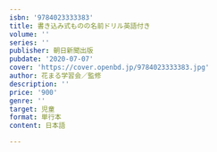 ```yaml
---
isbn: '9784023333383'
title: 書き込み式ものの名前ドリル英語付き
volume: ''
series: ''
publisher: 朝日新聞出版
pubdate: '2020-07-07'
cover: 'https://cover.openbd.jp/9784023333383.jpg'
author: 花まる学習会／監修
description: ''
price: '900'
genre: ''
target: 児童
format: 単行本
content: 日本語

---
```

